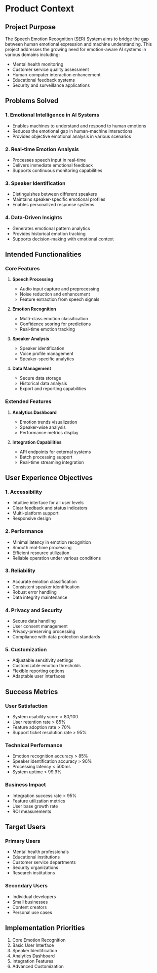 # Product Context

## Project Purpose

The Speech Emotion Recognition (SER) System aims to bridge the gap between human emotional expression and machine understanding. This project addresses the growing need for emotion-aware AI systems in various domains including:

- Mental health monitoring
- Customer service quality assessment
- Human-computer interaction enhancement
- Educational feedback systems
- Security and surveillance applications

## Problems Solved

### 1. Emotional Intelligence in AI Systems
- Enables machines to understand and respond to human emotions
- Reduces the emotional gap in human-machine interactions
- Provides objective emotional analysis in various scenarios

### 2. Real-time Emotion Analysis
- Processes speech input in real-time
- Delivers immediate emotional feedback
- Supports continuous monitoring capabilities

### 3. Speaker Identification
- Distinguishes between different speakers
- Maintains speaker-specific emotional profiles
- Enables personalized response systems

### 4. Data-Driven Insights
- Generates emotional pattern analytics
- Provides historical emotion tracking
- Supports decision-making with emotional context

## Intended Functionalities

### Core Features
1. **Speech Processing**
   - Audio input capture and preprocessing
   - Noise reduction and enhancement
   - Feature extraction from speech signals

2. **Emotion Recognition**
   - Multi-class emotion classification
   - Confidence scoring for predictions
   - Real-time emotion tracking

3. **Speaker Analysis**
   - Speaker identification
   - Voice profile management
   - Speaker-specific analytics

4. **Data Management**
   - Secure data storage
   - Historical data analysis
   - Export and reporting capabilities

### Extended Features
1. **Analytics Dashboard**
   - Emotion trends visualization
   - Speaker-wise analysis
   - Performance metrics display

2. **Integration Capabilities**
   - API endpoints for external systems
   - Batch processing support
   - Real-time streaming integration

## User Experience Objectives

### 1. Accessibility
- Intuitive interface for all user levels
- Clear feedback and status indicators
- Multi-platform support
- Responsive design

### 2. Performance
- Minimal latency in emotion recognition
- Smooth real-time processing
- Efficient resource utilization
- Reliable operation under various conditions

### 3. Reliability
- Accurate emotion classification
- Consistent speaker identification
- Robust error handling
- Data integrity maintenance

### 4. Privacy and Security
- Secure data handling
- User consent management
- Privacy-preserving processing
- Compliance with data protection standards

### 5. Customization
- Adjustable sensitivity settings
- Customizable emotion thresholds
- Flexible reporting options
- Adaptable user interfaces

## Success Metrics

### User Satisfaction
- System usability score > 80/100
- User retention rate > 85%
- Feature adoption rate > 70%
- Support ticket resolution rate > 95%

### Technical Performance
- Emotion recognition accuracy > 85%
- Speaker identification accuracy > 90%
- Processing latency < 500ms
- System uptime > 99.9%

### Business Impact
- Integration success rate > 95%
- Feature utilization metrics
- User base growth rate
- ROI measurements

## Target Users

### Primary Users
- Mental health professionals
- Educational institutions
- Customer service departments
- Security organizations
- Research institutions

### Secondary Users
- Individual developers
- Small businesses
- Content creators
- Personal use cases

## Implementation Priorities

1. Core Emotion Recognition
2. Basic User Interface
3. Speaker Identification
4. Analytics Dashboard
5. Integration Features
6. Advanced Customization 